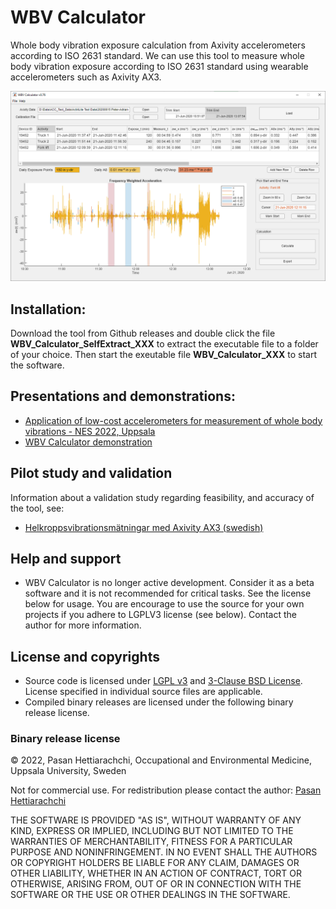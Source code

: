 # WBV Calculator
Whole body vibration exposure calculation from Axivity accelerometers according to ISO 2631 standard. We can use this tool to measure whole body vibration exposure according to ISO 2631 standard using wearable accelerometers such as Axivity AX3. 

![User Interface](screenshot.PNG)

## Installation:
Download the tool from Github releases and double click the file **WBV_Calculator_SelfExtract_XXX** to extract the executable file to a folder of your choice. Then start the exeutable file **WBV_Calculator_XXX** to start the software.

## Presentations and demonstrations:
- [Application of low-cost accelerometers for measurement of whole body vibrations - NES 2022, Uppsala](Application_of_low-cost%20accelerometers_whole_body_vibrations.pdf)
- [WBV Calculator demonstration](WBV_Calculator_demo.mp4)

## Pilot study and validation
Information about a validation study regarding feasibility, and accuracy of the tool, see:
- [Helkroppsvibrationsmätningar med Axivity AX3 (swedish)](https://ammuppsala.se/wp-content/uploads/2021/05/rapport-nr-1-2021.pdf)

## Help and support
- WBV Calculator is no longer active development. Consider it as a beta software and it is not recommended for critical tasks. See the license below for usage. You are encourage to use the source for your own projects if you adhere to LGPLV3 license (see below). Contact the author for more information.

## License and copyrights
- Source code is licensed under [LGPL v3](./LICENSE.md) and [3-Clause BSD License](https://opensource.org/license/bsd-3-clause/). License specified in individual source files are applicable.
- Compiled binary releases are licensed under the following binary release license.
### Binary release license
© 2022, Pasan Hettiarachchi,
Occupational and Environmental Medicine,
Uppsala University, Sweden

Not for commercial use. For redistribution please contact the author: [Pasan Hettiarachchi](mailto:pasan.hettiarachchi@medsci.uu.se?subject=[GitHub]WBV_Calculator)

THE SOFTWARE IS PROVIDED "AS IS", WITHOUT WARRANTY OF ANY KIND, EXPRESS OR IMPLIED, INCLUDING BUT NOT LIMITED TO THE WARRANTIES OF MERCHANTABILITY, FITNESS FOR A PARTICULAR PURPOSE AND NONINFRINGEMENT. IN NO EVENT SHALL THE AUTHORS OR COPYRIGHT HOLDERS BE LIABLE FOR ANY CLAIM, DAMAGES OR OTHER LIABILITY, WHETHER IN AN ACTION OF CONTRACT, TORT OR OTHERWISE, ARISING FROM, OUT OF OR IN CONNECTION WITH THE SOFTWARE OR THE USE OR OTHER DEALINGS IN THE SOFTWARE.
